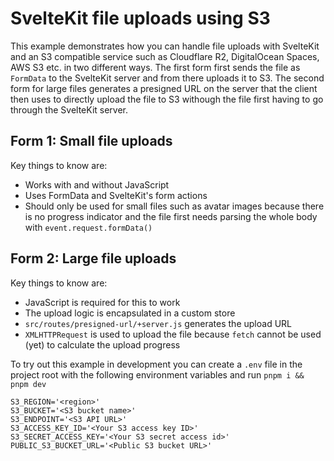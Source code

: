 # SvelteKit file uploads using S3

This example demonstrates how you can handle file uploads with SvelteKit and an S3 compatible service such as Cloudflare R2, DigitalOcean Spaces, AWS S3 etc. in two different ways. The first form first sends the file as `FormData` to the SvelteKit server and from there uploads it to S3. The second form for large files generates a presigned URL on the server that the client then uses to directly upload the file to S3 withough the file first having to go through the SvelteKit server.

## Form 1: Small file uploads

Key things to know are:

- Works with and without JavaScript
- Uses FormData and SvelteKit's form actions
- Should only be used for small files such as avatar images because there is no progress indicator and the file first needs parsing the whole body with `event.request.formData()`

## Form 2: Large file uploads

Key things to know are:

- JavaScript is required for this to work
- The upload logic is encapsulated in a custom store
- `src/routes/presigned-url/+server.js` generates the upload URL
- `XMLHTTPRequest` is used to upload the file because `fetch` cannot be used (yet) to calculate the upload progress

To try out this example in development you can create a `.env` file in the project root with the following environment variables and run `pnpm i && pnpm dev`

```
S3_REGION='<region>'
S3_BUCKET='<S3 bucket name>'
S3_ENDPOINT='<S3 API URL>'
S3_ACCESS_KEY_ID='<Your S3 access key ID>'
S3_SECRET_ACCESS_KEY='<Your S3 secret access id>'
PUBLIC_S3_BUCKET_URL='<Public S3 bucket URL>'
```
